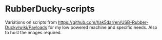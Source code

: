 # RubberDucky-scripts
Variations on scripts from https://github.com/hak5darren/USB-Rubber-Ducky/wiki/Payloads for my low powered machine and specific needs.
Also to host the images required.
